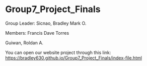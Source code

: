 # Group7_Project_Finals

Group Leader: Sicnao, Bradley Mark O.

Members: Francis Dave Torres

Guiwan, Roldan A.

You can open our website project through this link:
https://bradley630.github.io/Group7_Project_Finals/index-file.html
